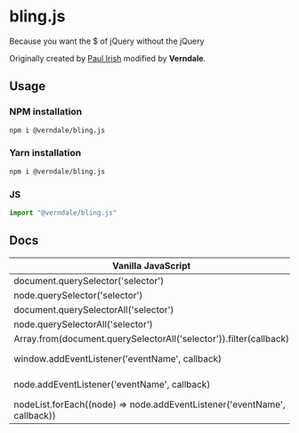 # bling.js

Because you want the \$ of jQuery without the jQuery

Originally created by [Paul Irish](https://gist.github.com/paulirish/12fb951a8b893a454b32) modified by **Verndale**.

## Usage

### NPM installation

```bash
npm i @verndale/bling.js
```

### Yarn installation

```bash
npm i @verndale/bling.js
```

### JS

```js
import "@verndale/bling.js"
```

## Docs

| Vanilla JavaScript                                                       | bling.js                           |
| ------------------------------------------------------------------------ | ---------------------------------- |
| document.querySelector('selector')                                       | \$('selector')                     |
| node.querySelector('selector')                                           | node.\$('selector')                |
| document.querySelectorAll('selector')                                    | \$\$('selector')                   |
| node.querySelectorAll('selector')                                        | node.\$\$('selector')              |
| Array.from(document.querySelectorAll('selector')).filter(callback)       | \$\$('selector').filter(callback)  |
| window.addEventListener('eventName', callback)                           | window.on('eventName', callback)   |
| node.addEventListener('eventName', callback)                             | node.on('eventName', callback)     |
| nodeList.forEach((node) => node.addEventListener('eventName', callback)) | nodeList.on('eventName', callback) |
